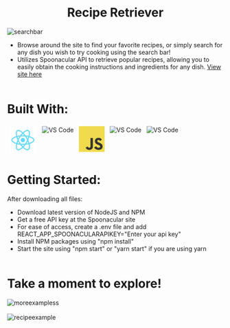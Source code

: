 <h1 align="center"> Recipe Retriever </h1>

![searchbar](https://user-images.githubusercontent.com/83842735/181342764-567f9452-1ca3-40cb-9617-2247b06b0ccf.png)
- Browse around the site to find your favorite recipes, or simply search for any dish you wish to try cooking using the search bar!
- Utilizes Spoonacular API to retrieve popular recipes, allowing you to easily obtain the cooking instructions and ingredients for any dish.
[View site here](https://shaunfoo560.github.io/Recipe-Retriever/)
<br></br>

# Built With:
<p>
<img src="https://raw.githubusercontent.com/github/explore/80688e429a7d4ef2fca1e82350fe8e3517d3494d/topics/react/react.png" alt="VS Code" height="65" style="vertical-align:top; margin:4px">
<img src="https://spoonacular.com/images/spoonacular-logo-b.svg" alt="VS Code" height="60" style="vertical-align:top; margin:4px">
<img src="https://raw.githubusercontent.com/github/explore/80688e429a7d4ef2fca1e82350fe8e3517d3494d/topics/javascript/javascript.png" alt="VS Code" height="60" style="vertical-align:top; margin:4px">
<img src="https://cdn.worldvectorlogo.com/logos/html-1.svg" alt="VS Code" height="60" style="vertical-align:top; margin:4px">
<img src="https://cdn4.iconfinder.com/data/icons/social-media-logos-6/512/121-css3-512.png" alt="VS Code" height="60" style="vertical-align:top; margin:4px">
</p>

# Getting Started:
After downloading all files:
- Download latest version of NodeJS and NPM
- Get a free API key at the Spoonacular site
- For ease of access, create a .env file and add REACT_APP_SPOONACULARAPIKEY="Enter your api key"
- Install NPM packages using "npm install"
- Start the site using "npm start" or "yarn start" if you are using yarn
<br></br>

# Take a moment to explore!
![moreexampless](https://user-images.githubusercontent.com/83842735/181348869-a83e09e9-9eb0-4776-a7aa-857dadb49cac.png)
<br></br>
![recipeexample](https://user-images.githubusercontent.com/83842735/181342802-3edbb346-573b-4265-b28d-5ddac8a74c90.png)

